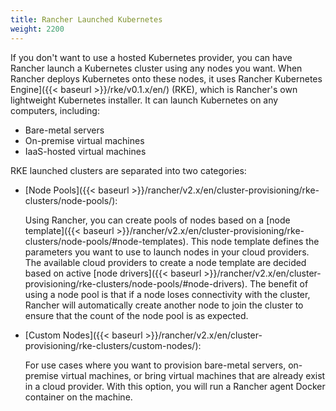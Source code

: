 ```yaml
---
title: Rancher Launched Kubernetes
weight: 2200
---
```


If you don't want to use a hosted Kubernetes provider, you can have Rancher launch a Kubernetes cluster using any nodes you want. When Rancher deploys Kubernetes onto these nodes, it uses Rancher Kubernetes Engine]({{< baseurl >}}/rke/v0.1.x/en/) (RKE), which is Rancher's own lightweight Kubernetes installer. It can launch Kubernetes on any computers, including:

- Bare-metal servers
- On-premise virtual machines
- IaaS-hosted virtual machines

RKE launched clusters are separated into two categories:

- [Node Pools]({{< baseurl >}}/rancher/v2.x/en/cluster-provisioning/rke-clusters/node-pools/):

    Using Rancher, you can create pools of nodes based on a [node template]({{< baseurl >}}/rancher/v2.x/en/cluster-provisioning/rke-clusters/node-pools/#node-templates). This node template defines the parameters you want to use to launch nodes in your cloud providers. The available cloud providers to create a node template are decided based on active [node drivers]({{< baseurl >}}/rancher/v2.x/en/cluster-provisioning/rke-clusters/node-pools/#node-drivers). The benefit of using a node pool is that if a node loses connectivity with the cluster, Rancher will automatically create another node to join the cluster to ensure that the count of the node pool is as expected.

- [Custom Nodes]({{< baseurl >}}/rancher/v2.x/en/cluster-provisioning/rke-clusters/custom-nodes/):

    For use cases where you want to provision bare-metal servers, on-premise virtual machines, or bring virtual machines that are already exist in a cloud provider. With this option, you will run a Rancher agent Docker container on the machine.
